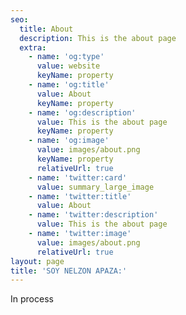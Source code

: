 ```yaml
---
seo:
  title: About
  description: This is the about page
  extra:
    - name: 'og:type'
      value: website
      keyName: property
    - name: 'og:title'
      value: About
      keyName: property
    - name: 'og:description'
      value: This is the about page
      keyName: property
    - name: 'og:image'
      value: images/about.png
      keyName: property
      relativeUrl: true
    - name: 'twitter:card'
      value: summary_large_image
    - name: 'twitter:title'
      value: About
    - name: 'twitter:description'
      value: This is the about page
    - name: 'twitter:image'
      value: images/about.png
      relativeUrl: true
layout: page
title: 'SOY NELZON APAZA:'
---
```


In process

<!--Llegue a este mundo en la década de los 2000 en la bella Ciudad de Puno, soy orgullosamente peruano de corazón.

Desde un inicio, fui un alumno “Chanconcito”, es decir, siempre fui un alumno responsable y aplicado a sus estudios, por temor a las malas consecuencias que toda la sociedad en general te interpone.

Estudié el primer y segundo año de la carrera profesional de Ingeniería Eléctrica. Gracias a la **cuarentena** (covid-19), a mi familia, mis amigos y amigas. Descubrí muchas cosas de mí: habilidades, pasiones, etc. Los cuáles **cambiaron** mi manera de pensar y de vivir. Cerca del año 2020 decidí cambiarme de carrera profesional.

Actualmente **estudio** en la Escuela Profesional de Ciencia de la Computación de la Universidad Nacional de San Agustín de Arequipa.

Aparte de ello, me encuentro trabajando en mi **canal** de YouTube dedicado a jóvenes estudiantes. Mi **propósito** es crear una comunidad donde comparta mis experiencias, las cosas que aprendí, conocimientos que algunos no comparten fácilmente, brindarte información verídica y útil en el tiempo. Y con esto, las personas que observan mis vídeos, no repitan necesariamente los mismos errores que yo cometí y consigan mejores cosas en su vida.

En mis tiempos libres, juego videojuegos, descubro maravillas de mi país viajando a lugares nuevos. Trabajo en mis proyectos personales y en proyectos grupales. Además de ello, me gusta crear, observar y editar vídeos. Realizo ejercicios de relajamiento, escucho podcast, me pongo a cantar y conozco nuevas personas. -->
